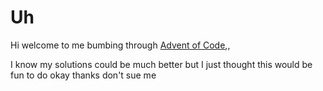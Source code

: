 # Uh
Hi welcome to me bumbing through [Advent of Code](https://adventofcode.com/),,

I know my solutions could be much better but I just thought this would be fun to do okay thanks don't sue me